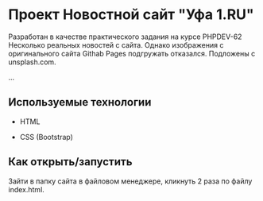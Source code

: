 # Проект Новостной сайт "Уфа 1.RU"

Разработан в качестве практического задания на курсе PHPDEV-62
Несколько реальных новостей с сайта. Однако изображения с оригинального сайта Githab Pages подгружать отказался.
Подложены с unsplash.com.

…

## Используемые технологии

* HTML

* CSS (Bootstrap)



## Как открыть/запустить

Зайти в папку сайта в файловом менеджере, кликнуть 2 раза по файлу index.html.